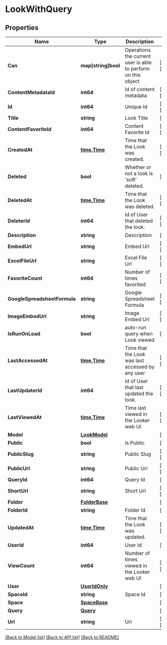 # LookWithQuery

## Properties

Name | Type | Description | Notes
------------ | ------------- | ------------- | -------------
**Can** | **map[string]bool** | Operations the current user is able to perform on this object | [optional] [readonly] 
**ContentMetadataId** | **int64** | Id of content metadata | [optional] [readonly] 
**Id** | **int64** | Unique Id | [optional] [readonly] 
**Title** | **string** | Look Title | [optional] 
**ContentFavoriteId** | **int64** | Content Favorite Id | [optional] [readonly] 
**CreatedAt** | [**time.Time**](time.Time.md) | Time that the Look was created. | [optional] [readonly] 
**Deleted** | **bool** | Whether or not a look is &#39;soft&#39; deleted. | [optional] 
**DeletedAt** | [**time.Time**](time.Time.md) | Time that the Look was deleted. | [optional] [readonly] 
**DeleterId** | **int64** | Id of User that deleted the look. | [optional] [readonly] 
**Description** | **string** | Description | [optional] 
**EmbedUrl** | **string** | Embed Url | [optional] [readonly] 
**ExcelFileUrl** | **string** | Excel File Url | [optional] [readonly] 
**FavoriteCount** | **int64** | Number of times favorited | [optional] [readonly] 
**GoogleSpreadsheetFormula** | **string** | Google Spreadsheet Formula | [optional] [readonly] 
**ImageEmbedUrl** | **string** | Image Embed Url | [optional] [readonly] 
**IsRunOnLoad** | **bool** | auto-run query when Look viewed | [optional] 
**LastAccessedAt** | [**time.Time**](time.Time.md) | Time that the Look was last accessed by any user | [optional] [readonly] 
**LastUpdaterId** | **int64** | Id of User that last updated the look. | [optional] [readonly] 
**LastViewedAt** | [**time.Time**](time.Time.md) | Time last viewed in the Looker web UI | [optional] [readonly] 
**Model** | [**LookModel**](LookModel.md) |  | [optional] 
**Public** | **bool** | Is Public | [optional] 
**PublicSlug** | **string** | Public Slug | [optional] [readonly] 
**PublicUrl** | **string** | Public Url | [optional] [readonly] 
**QueryId** | **int64** | Query Id | [optional] 
**ShortUrl** | **string** | Short Url | [optional] [readonly] 
**Folder** | [**FolderBase**](FolderBase.md) |  | [optional] 
**FolderId** | **string** | Folder Id | [optional] 
**UpdatedAt** | [**time.Time**](time.Time.md) | Time that the Look was updated. | [optional] [readonly] 
**UserId** | **int64** | User Id | [optional] 
**ViewCount** | **int64** | Number of times viewed in the Looker web UI | [optional] [readonly] 
**User** | [**UserIdOnly**](UserIdOnly.md) |  | [optional] 
**SpaceId** | **string** | Space Id | [optional] 
**Space** | [**SpaceBase**](SpaceBase.md) |  | [optional] 
**Query** | [**Query**](Query.md) |  | [optional] 
**Url** | **string** | Url | [optional] [readonly] 

[[Back to Model list]](../README.md#documentation-for-models) [[Back to API list]](../README.md#documentation-for-api-endpoints) [[Back to README]](../README.md)


